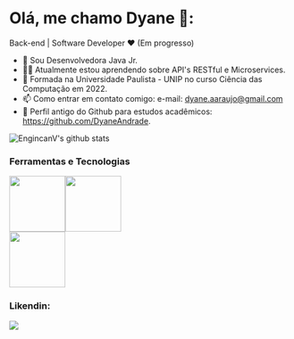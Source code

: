 # Olá, me chamo Dyane 👋:

Back-end | Software Developer ❤️ (Em progresso)

- 💼 Sou Desenvolvedora Java Jr.
- 👨‍💻 Atualmente estou aprendendo sobre API's RESTful e Microservices. 
- 🌱 Formada na Universidade Paulista - UNIP no curso Ciência das Computação em 2022.
- 📫 Como entrar em contato comigo: e-mail: dyane.aaraujo@gmail.com
- 📌 Perfil antigo do Github para estudos acadêmicos: https://github.com/DyaneAndrade.

![EngincanV's github stats](https://github-readme-stats.vercel.app/api?username=MulherMarav&show_icons=true&line_height=30)

### Ferramentas e Tecnologias
<div>
<img src="https://cdn.jsdelivr.net/gh/devicons/devicon/icons/java/java-original-wordmark.svg" width="100" height="100" /><img src="https://cdn.jsdelivr.net/gh/devicons/devicon/icons/spring/spring-original-wordmark.svg" width="100" height="100" />
</div>
<div>
<img src="https://cdn.jsdelivr.net/gh/devicons/devicon/icons/mysql/mysql-original-wordmark.svg"  width="100" height="100" />
</div>


### Likendin:
<a href="https://www.linkedin.com/in/dyane-andrade-ara%C3%BAjo-823263143" target="_blank"><img src="https://img.shields.io/badge/-LinkedIn-%230077B5?style=for-the-badge&logo=linkedin&logoColor=white" target="_blank"></a> 

